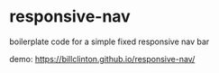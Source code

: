 # responsive-nav
boilerplate code for a simple fixed responsive nav bar

demo: https://billclinton.github.io/responsive-nav/
